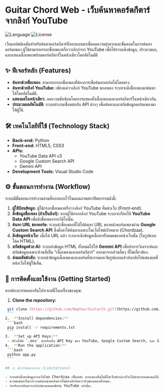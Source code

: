 # Guitar Chord Web - เว็บค้นหาคอร์ดกีตาร์จากลิงก์ YouTube

![Language](https://img.shields.io/badge/Language-Python-blue.svg)
![License](https://img.shields.io/badge/License-MIT-green.svg)

เว็บแอปพลิเคชันสำหรับค้นหาคอร์ดกีตาร์ที่ออกแบบมาเพื่อลดความยุ่งยากและขั้นตอนในการค้นหาคอร์ดเพลง ผู้ใช้สามารถกรอกชื่อเพลงหรือวางลิงก์จาก YouTube เพื่อให้ระบบดึงข้อมูล, ประมวลผล, และแสดงเนื้อเพลงพร้อมคอร์ดกีตาร์ในหน้าเดียวโดยอัตโนมัติ



## ✨ ฟีเจอร์หลัก (Features)

- **ค้นหาด้วยชื่อเพลง:** สามารถกรอกชื่อเพลงที่ต้องการเพื่อค้นหาคอร์ดได้โดยตรง.
- **ค้นหาด้วยลิงก์ YouTube:** เพียงแค่วางลิงก์ YouTube ของเพลง ระบบจะดึงชื่อเพลงมาค้นหาให้โดยอัตโนมัติ.
- **แสดงผลในหน้าเดียว:** ลดความซับซ้อนโดยการแสดงทั้งเนื้อเพลงและคอร์ดกีตาร์ในหน้าเดียวกัน.
- **ประมวลผลอัตโนมัติ:** ระบบทำงานเชื่อมต่อกับ API ต่างๆ เพื่อค้นหาและสกัดข้อมูลคอร์ดเพลงมาให้ผู้ใช้.

## 🛠️ เทคโนโลยีที่ใช้ (Technology Stack)

- **Back-end:** Python 
- **Front-end:** HTML5, CSS3 
- **APIs:**
    - YouTube Data API v3 
    - Google Custom Search API 
    - Gemini API 
- **Development Tools:** Visual Studio Code 

## ⚙️ ขั้นตอนการทำงาน (Workflow)

ระบบมีขั้นตอนการทำงานตามที่ออกแบบไว้ในแผนภาพสถาปัตยกรรมดังนี้:

1.  **ผู้ใช้ป้อนข้อมูล:** ผู้ใช้กรอกชื่อเพลงหรือวางลิงก์ YouTube ที่หน้าเว็บ (Front-end).
2.  **ดึงข้อมูลชื่อเพลง (ถ้าเป็นลิงก์):** หากผู้ใช้กรอกลิงก์ YouTube ระบบจะเรียกใช้ **YouTube Data API** เพื่อดึงชื่อเพลงจากวิดีโอนั้น.
3.  **ค้นหา URL ของคอร์ด:** ระบบนำชื่อเพลงที่ได้ไปค้นหา URL ของหน้าคอร์ดเพลงผ่าน **Google Custom Search API** ซึ่งตั้งค่าให้ค้นหาเฉพาะในเว็บไซต์เป้าหมาย (Chordzaa).
4.  **ดึงข้อมูลหน้าเว็บ:** เมื่อได้ URL แล้ว ระบบจะดึงข้อมูลเนื้อหาทั้งหมดของหน้าเว็บนั้น (ในรูปแบบโค้ด HTML).
5.  **สกัดข้อมูลด้วย AI:** ระบบส่งข้อมูล HTML ทั้งหมดไปให้ **Gemini API** เพื่อทำการวิเคราะห์และสกัดข้อมูลเฉพาะส่วนที่เป็น "เนื้อเพลงและคอร์ดกีตาร์" ออกมาจากส่วนอื่นๆ ที่ไม่เกี่ยวข้อง.
6.  **ส่งผลลัพธ์กลับ:** ระบบนำข้อมูลเนื้อเพลงและคอร์ดที่สะอาดและจัดรูปแบบแล้วส่งกลับไปแสดงผลที่หน้าเว็บให้ผู้ใช้เห็น.

## 🚀 การติดตั้งและใช้งาน (Getting Started)

หากต้องการทดลองรันโปรเจกต์นี้ในเครื่องของคุณ:

1.  **Clone the repository:**
   ```bash
    git clone [https://github.com/Naphaz/GuitarCh.git](https://github.com/Naphaz/GuitarCh.git)
    ```
2.  **Install dependencies:**
    ```bash
    pip install -r requirements.txt
    ```
3.  **Set up API Keys:**
    - สร้างไฟล์ `.env` สำหรับเก็บ API Key ของ YouTube, Google Custom Search, และ Gemini
4.  **Run the application:**
    ```bash
    python app.py
    ```

## ⚠️ ข้อจำกัดของระบบ (Limitations)

- ระบบยังพึ่งพาข้อมูลจากเว็บไซต์ Chordzaa เป็นหลัก หากเพลงนั้นไม่มีในเว็บดังกล่าวก็จะไม่สามารถแสดงผลได้.
- ความแม่นยำในการวางตำแหน่งคอร์ดอาจไม่ตรงกับจังหวะจริงของเพลงทั้งหมด.
- รองรับการค้นหาจากลิงก์ของแพลตฟอร์ม YouTube เท่านั้น.


